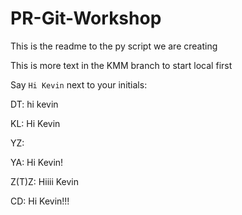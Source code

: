 # PR-Git-Workshop

This is the readme to the py script we are creating

This is more text in the KMM branch to start local first

Say `Hi Kevin` next to your initials:

DT: hi kevin

KL: Hi Kevin

YZ:

YA: Hi Kevin!

Z(T)Z: Hiiii Kevin

CD: Hi Kevin!!!


